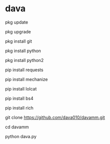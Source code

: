 # dava

pkg update

pkg upgrade

pkg install git

pkg install python

pkg install python2

pip install requests

pip install mechanize

pip install lolcat

pip install bs4

pip install rich

git clone https://github.com/dava010/davamm.git

cd davamm

python dava.py
